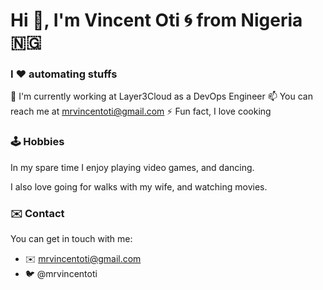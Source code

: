 # Hi 👋, I'm Vincent Oti 🌀 from Nigeria 🇳🇬
### I :hearts: automating stuffs
:office: I'm currently working at Layer3Cloud as a DevOps Engineer
:mailbox: You can reach me at mrvincentoti@gmail.com
:zap: Fun fact, I love cooking


### :joystick: Hobbies

In my spare time I enjoy playing video games, and dancing.

I also love going for walks with my wife, and watching movies.

### :envelope: Contact

You can get in touch with me:

- :envelope: mrvincentoti@gmail.com
- :bird: @mrvincentoti

